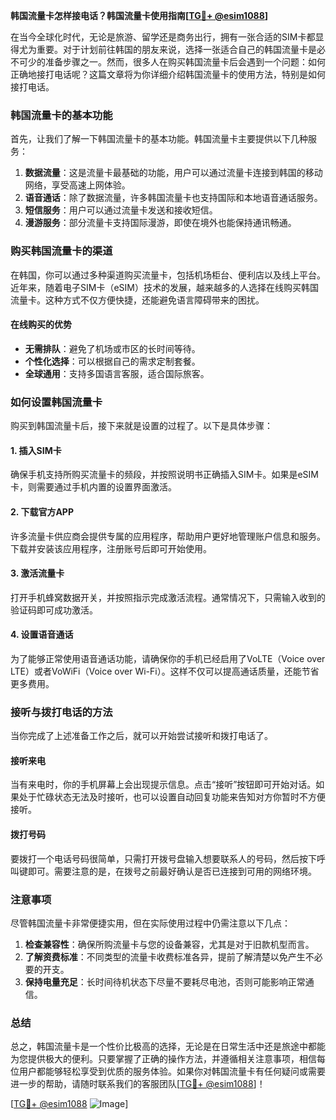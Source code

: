 **韩国流量卡怎样接电话？韩国流量卡使用指南[[TG💪+ @esim1088](https://t.me/s/esim1088)]**

在当今全球化时代，无论是旅游、留学还是商务出行，拥有一张合适的SIM卡都显得尤为重要。对于计划前往韩国的朋友来说，选择一张适合自己的韩国流量卡是必不可少的准备步骤之一。然而，很多人在购买韩国流量卡后会遇到一个问题：如何正确地接打电话呢？这篇文章将为你详细介绍韩国流量卡的使用方法，特别是如何接打电话。

### 韩国流量卡的基本功能

首先，让我们了解一下韩国流量卡的基本功能。韩国流量卡主要提供以下几种服务：

1. **数据流量**：这是流量卡最基础的功能，用户可以通过流量卡连接到韩国的移动网络，享受高速上网体验。
2. **语音通话**：除了数据流量，许多韩国流量卡也支持国际和本地语音通话服务。
3. **短信服务**：用户可以通过流量卡发送和接收短信。
4. **漫游服务**：部分流量卡支持国际漫游，即使在境外也能保持通讯畅通。

### 购买韩国流量卡的渠道

在韩国，你可以通过多种渠道购买流量卡，包括机场柜台、便利店以及线上平台。近年来，随着电子SIM卡（eSIM）技术的发展，越来越多的人选择在线购买韩国流量卡。这种方式不仅方便快捷，还能避免语言障碍带来的困扰。

#### 在线购买的优势

- **无需排队**：避免了机场或市区的长时间等待。
- **个性化选择**：可以根据自己的需求定制套餐。
- **全球通用**：支持多国语言客服，适合国际旅客。

### 如何设置韩国流量卡

购买到韩国流量卡后，接下来就是设置的过程了。以下是具体步骤：

#### 1. 插入SIM卡

确保手机支持所购买流量卡的频段，并按照说明书正确插入SIM卡。如果是eSIM卡，则需要通过手机内置的设置界面激活。

#### 2. 下载官方APP

许多流量卡供应商会提供专属的应用程序，帮助用户更好地管理账户信息和服务。下载并安装该应用程序，注册账号后即可开始使用。

#### 3. 激活流量卡

打开手机蜂窝数据开关，并按照指示完成激活流程。通常情况下，只需输入收到的验证码即可成功激活。

#### 4. 设置语音通话

为了能够正常使用语音通话功能，请确保你的手机已经启用了VoLTE（Voice over LTE）或者VoWiFi（Voice over Wi-Fi）。这样不仅可以提高通话质量，还能节省更多费用。

### 接听与拨打电话的方法

当你完成了上述准备工作之后，就可以开始尝试接听和拨打电话了。

#### 接听来电

当有来电时，你的手机屏幕上会出现提示信息。点击“接听”按钮即可开始对话。如果处于忙碌状态无法及时接听，也可以设置自动回复功能来告知对方你暂时不方便接听。

#### 拨打号码

要拨打一个电话号码很简单，只需打开拨号盘输入想要联系人的号码，然后按下呼叫键即可。需要注意的是，在拨号之前最好确认是否已连接到可用的网络环境。

### 注意事项

尽管韩国流量卡非常便捷实用，但在实际使用过程中仍需注意以下几点：

1. **检查兼容性**：确保所购流量卡与您的设备兼容，尤其是对于旧款机型而言。
2. **了解资费标准**：不同类型的流量卡收费标准各异，提前了解清楚以免产生不必要的开支。
3. **保持电量充足**：长时间待机状态下尽量不要耗尽电池，否则可能影响正常通信。

### 总结

总之，韩国流量卡是一个性价比极高的选择，无论是在日常生活中还是旅途中都能为您提供极大的便利。只要掌握了正确的操作方法，并遵循相关注意事项，相信每位用户都能够轻松享受到优质的服务体验。如果你对韩国流量卡有任何疑问或需要进一步的帮助，请随时联系我们的客服团队[[TG💪+ @esim1088](https://t.me/s/esim1088)]！

[[TG💪+ @esim1088](https://t.me/s/esim1088) ![Image](https://i.postimg.cc/4NQfJmqS/Snipaste-2025-05-13-00-14-12.png)]